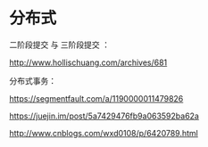 # 分布式





二阶段提交 与 三阶段提交 ： 

<http://www.hollischuang.com/archives/681> 



分布式事务：

<https://segmentfault.com/a/1190000011479826>



<https://juejin.im/post/5a7429476fb9a063592ba62a>



<http://www.cnblogs.com/wxd0108/p/6420789.html>



